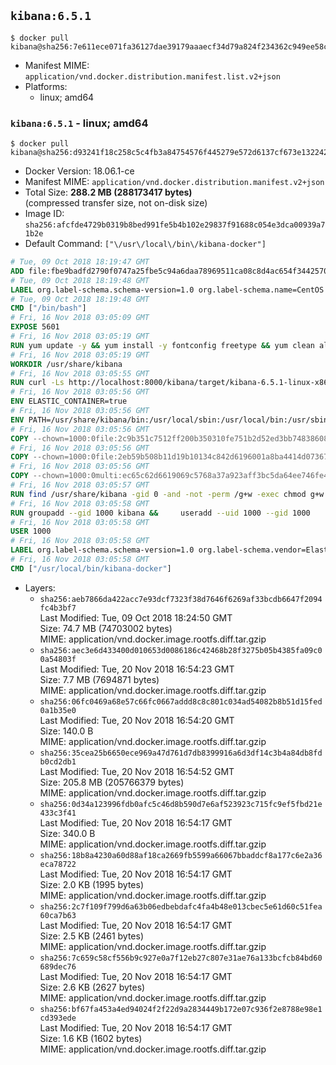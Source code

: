 ## `kibana:6.5.1`

```console
$ docker pull kibana@sha256:7e611ece071fa36127dae39179aaaecf34d79a824f234362c949ee58cd9cb5be
```

-	Manifest MIME: `application/vnd.docker.distribution.manifest.list.v2+json`
-	Platforms:
	-	linux; amd64

### `kibana:6.5.1` - linux; amd64

```console
$ docker pull kibana@sha256:d93241f18c258c5c4fb3a84754576f445279e572d6137cf673e132242867800b
```

-	Docker Version: 18.06.1-ce
-	Manifest MIME: `application/vnd.docker.distribution.manifest.v2+json`
-	Total Size: **288.2 MB (288173417 bytes)**  
	(compressed transfer size, not on-disk size)
-	Image ID: `sha256:afcfde4729b0319b8bed991fe5b4b102e29837f91688c054e3dca00939a71b2e`
-	Default Command: `["\/usr\/local\/bin\/kibana-docker"]`

```dockerfile
# Tue, 09 Oct 2018 18:19:47 GMT
ADD file:fbe9badfd2790f0747a25fbe5c94a6daa78969511ca08c8d4ac654f3442570de in / 
# Tue, 09 Oct 2018 18:19:48 GMT
LABEL org.label-schema.schema-version=1.0 org.label-schema.name=CentOS Base Image org.label-schema.vendor=CentOS org.label-schema.license=GPLv2 org.label-schema.build-date=20181006
# Tue, 09 Oct 2018 18:19:48 GMT
CMD ["/bin/bash"]
# Fri, 16 Nov 2018 03:05:09 GMT
EXPOSE 5601
# Fri, 16 Nov 2018 03:05:19 GMT
RUN yum update -y && yum install -y fontconfig freetype && yum clean all
# Fri, 16 Nov 2018 03:05:19 GMT
WORKDIR /usr/share/kibana
# Fri, 16 Nov 2018 03:05:55 GMT
RUN curl -Ls http://localhost:8000/kibana/target/kibana-6.5.1-linux-x86_64.tar.gz | tar --strip-components=1 -zxf - &&     ln -s /usr/share/kibana /opt/kibana &&     chown -R 1000:0 . &&     chmod -R g=u /usr/share/kibana &&     find /usr/share/kibana -type d -exec chmod g+s {} \;
# Fri, 16 Nov 2018 03:05:56 GMT
ENV ELASTIC_CONTAINER=true
# Fri, 16 Nov 2018 03:05:56 GMT
ENV PATH=/usr/share/kibana/bin:/usr/local/sbin:/usr/local/bin:/usr/sbin:/usr/bin:/sbin:/bin
# Fri, 16 Nov 2018 03:05:56 GMT
COPY --chown=1000:0file:2c9b351c7512ff200b350310fe751b2d52ed3bb748386081bbc89592fdf7eff2 in /usr/share/kibana/config/kibana.yml 
# Fri, 16 Nov 2018 03:05:56 GMT
COPY --chown=1000:0file:2eb59b508b11d19b10134c842d6196001a8ba4414d07367b2991800b4614d47b in /usr/local/bin/ 
# Fri, 16 Nov 2018 03:05:56 GMT
COPY --chown=1000:0multi:ec65c62d6619069c5768a37a923aff3bc5da64ee746fe458069d0826e9e080cf in /usr/share/kibana/config/ 
# Fri, 16 Nov 2018 03:05:57 GMT
RUN find /usr/share/kibana -gid 0 -and -not -perm /g+w -exec chmod g+w {} \;
# Fri, 16 Nov 2018 03:05:58 GMT
RUN groupadd --gid 1000 kibana &&     useradd --uid 1000 --gid 1000       --home-dir /usr/share/kibana --no-create-home       kibana
# Fri, 16 Nov 2018 03:05:58 GMT
USER 1000
# Fri, 16 Nov 2018 03:05:58 GMT
LABEL org.label-schema.schema-version=1.0 org.label-schema.vendor=Elastic org.label-schema.name=kibana org.label-schema.version=6.5.1 org.label-schema.url=https://www.elastic.co/products/kibana org.label-schema.vcs-url=https://github.com/elastic/kibana-docker license=Elastic License
# Fri, 16 Nov 2018 03:05:58 GMT
CMD ["/usr/local/bin/kibana-docker"]
```

-	Layers:
	-	`sha256:aeb7866da422acc7e93dcf7323f38d7646f6269af33bcdb6647f2094fc4b3bf7`  
		Last Modified: Tue, 09 Oct 2018 18:24:50 GMT  
		Size: 74.7 MB (74703002 bytes)  
		MIME: application/vnd.docker.image.rootfs.diff.tar.gzip
	-	`sha256:aec3e6d433400d010653d0086186c42468b28f3275b05b4385fa09c00a54803f`  
		Last Modified: Tue, 20 Nov 2018 16:54:23 GMT  
		Size: 7.7 MB (7694871 bytes)  
		MIME: application/vnd.docker.image.rootfs.diff.tar.gzip
	-	`sha256:06fc0469a68e57c66fc0667addd8c8c801c034ad54082b8b51d15fed0a1b35e0`  
		Last Modified: Tue, 20 Nov 2018 16:54:20 GMT  
		Size: 140.0 B  
		MIME: application/vnd.docker.image.rootfs.diff.tar.gzip
	-	`sha256:35cea25b6650ece969a47d761d7db8399916a6d3df14c3b4a84db8fdb0cd2db1`  
		Last Modified: Tue, 20 Nov 2018 16:54:52 GMT  
		Size: 205.8 MB (205766379 bytes)  
		MIME: application/vnd.docker.image.rootfs.diff.tar.gzip
	-	`sha256:0d34a123996fdb0afc5c46d8b590d7e6af523923c715fc9ef5fbd21e433c3f41`  
		Last Modified: Tue, 20 Nov 2018 16:54:17 GMT  
		Size: 340.0 B  
		MIME: application/vnd.docker.image.rootfs.diff.tar.gzip
	-	`sha256:18b8a4230a60d88af18ca2669fb5599a66067bbaddcf8a177c6e2a36eca78722`  
		Last Modified: Tue, 20 Nov 2018 16:54:17 GMT  
		Size: 2.0 KB (1995 bytes)  
		MIME: application/vnd.docker.image.rootfs.diff.tar.gzip
	-	`sha256:2c7f109f799d6a63b06edbebdafc4fa4b48e013cbec5e61d60c51fea60ca7b63`  
		Last Modified: Tue, 20 Nov 2018 16:54:17 GMT  
		Size: 2.5 KB (2461 bytes)  
		MIME: application/vnd.docker.image.rootfs.diff.tar.gzip
	-	`sha256:7c659c58cf556b9c927e0a7f12eb27c807e31ae76a133bcfcb84bd60689dec76`  
		Last Modified: Tue, 20 Nov 2018 16:54:17 GMT  
		Size: 2.6 KB (2627 bytes)  
		MIME: application/vnd.docker.image.rootfs.diff.tar.gzip
	-	`sha256:bf67fa453a4ed94024f2f22d9a2834449b172e07c936f2e8788e98e1cd393ede`  
		Last Modified: Tue, 20 Nov 2018 16:54:17 GMT  
		Size: 1.6 KB (1602 bytes)  
		MIME: application/vnd.docker.image.rootfs.diff.tar.gzip

